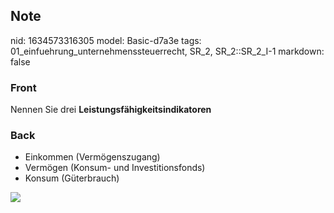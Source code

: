 ## Note
nid: 1634573316305
model: Basic-d7a3e
tags: 01_einfuehrung_unternehmenssteuerrecht, SR_2, SR_2::SR_2_I-1
markdown: false

### Front
Nennen Sie drei <b>Leistungsfähigkeitsindikatoren</b>

### Back
<ul>
  <li>Einkommen (Vermögenszugang)
  <li>Vermögen (Konsum- und Investitionsfonds)
  <li>Konsum (Güterbrauch)
</ul>
<div><img src=
paste-83c9b9b6488bd2d9d7397acab4ab479c0d254ffc.jpg></div>
